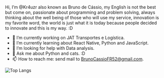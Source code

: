 Hi, I’m @Kr4uzr also known as Bruno de Cássio, my English is not the best but come on, passionate about programming and problem solving, 
always thinking about the well being of those who will use my service, innovation is my favorite word, 
the world is just what it is today because people decided to innovate and this is my way. :D

- 🔭 I’m currently working on JAT Transportes e Logística.
- 🌱 I’m currently learning about React Native, Python and JavaScript.
- 🤔 I’m looking for help with Data analysis.
- 💬 Ask me about Python and cats. :D
- 📫 How to reach me: send mail to BrunoCassioFR52@gmail.com.

![Top Langs](https://github-readme-stats.vercel.app/api/top-langs/?username=Kr4uzr&theme=radical)

